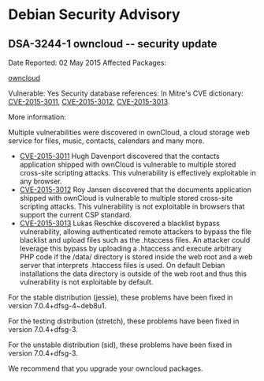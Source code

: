 
Debian Security Advisory
========================


DSA-3244-1 owncloud -- security update
--------------------------------------



Date Reported:
02 May 2015
Affected Packages:

[owncloud](https://packages.debian.org/src:owncloud)

Vulnerable:
Yes
Security database references:
In Mitre's CVE dictionary: [CVE-2015-3011](https://security-tracker.debian.org/tracker/CVE-2015-3011), [CVE-2015-3012](https://security-tracker.debian.org/tracker/CVE-2015-3012), [CVE-2015-3013](https://security-tracker.debian.org/tracker/CVE-2015-3013).  

More information:

Multiple vulnerabilities were discovered in ownCloud, a cloud storage
web service for files, music, contacts, calendars and many more.


* [CVE-2015-3011](https://security-tracker.debian.org/tracker/CVE-2015-3011)
Hugh Davenport discovered that the contacts application shipped
 with ownCloud is vulnerable to multiple stored cross-site
 scripting attacks. This vulnerability is effectively exploitable
 in any browser.
* [CVE-2015-3012](https://security-tracker.debian.org/tracker/CVE-2015-3012)
Roy Jansen discovered that the documents application shipped with
 ownCloud is vulnerable to multiple stored cross-site scripting
 attacks. This vulnerability is not exploitable in browsers that
 support the current CSP standard.
* [CVE-2015-3013](https://security-tracker.debian.org/tracker/CVE-2015-3013)
Lukas Reschke discovered a blacklist bypass vulnerability, allowing
 authenticated remote attackers to bypass the file blacklist and
 upload files such as the .htaccess files. An attacker could leverage
 this bypass by uploading a .htaccess and execute arbitrary PHP code
 if the /data/ directory is stored inside the web root and a web
 server that interprets .htaccess files is used. On default Debian
 installations the data directory is outside of the web root and thus
 this vulnerability is not exploitable by default.


For the stable distribution (jessie), these problems have been fixed in
version 7.0.4+dfsg-4~deb8u1.


For the testing distribution (stretch), these problems have been fixed
in version 7.0.4+dfsg-3.


For the unstable distribution (sid), these problems have been fixed in
version 7.0.4+dfsg-3.


We recommend that you upgrade your owncloud packages.





